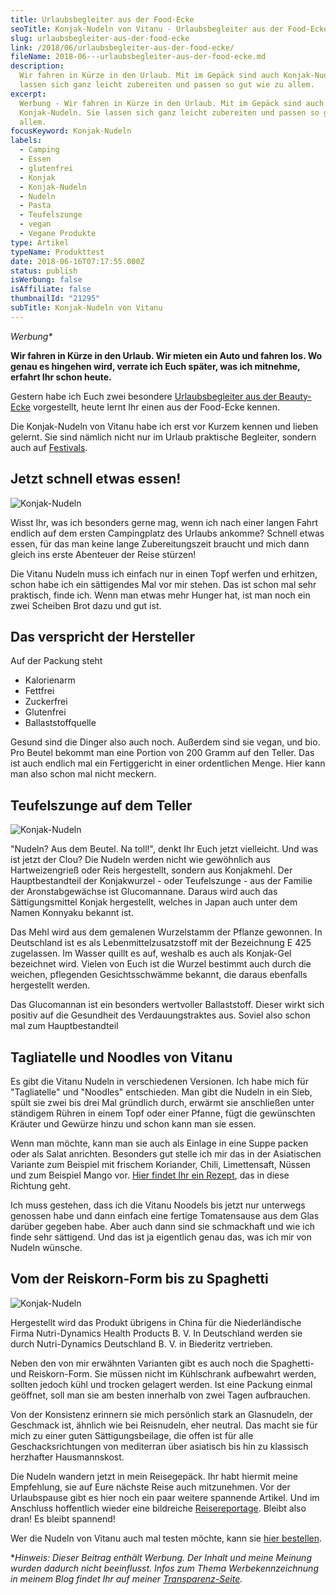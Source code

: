 ```yaml
---
title: Urlaubsbegleiter aus der Food-Ecke
seoTitle: Konjak-Nudeln von Vitanu - Urlaubsbegleiter aus der Food-Ecke
slug: urlaubsbegleiter-aus-der-food-ecke
link: /2018/06/urlaubsbegleiter-aus-der-food-ecke/
fileName: 2018-06---urlaubsbegleiter-aus-der-food-ecke.md
description:
  Wir fahren in Kürze in den Urlaub. Mit im Gepäck sind auch Konjak-Nudeln. Sie
  lassen sich ganz leicht zubereiten und passen so gut wie zu allem.
excerpt:
  Werbung - Wir fahren in Kürze in den Urlaub. Mit im Gepäck sind auch
  Konjak-Nudeln. Sie lassen sich ganz leicht zubereiten und passen so gut wie zu
  allem.
focusKeyword: Konjak-Nudeln
labels:
  - Camping
  - Essen
  - glutenfrei
  - Konjak
  - Konjak-Nudeln
  - Nudeln
  - Pasta
  - Teufelszunge
  - vegan
  - Vegane Produkte
type: Artikel
typeName: Produkttest
date: 2018-06-16T07:17:55.000Z
status: publish
isWerbung: false
isAffiliate: false
thumbnailId: "21295"
subTitle: Konjak-Nudeln von Vitanu
---
```


<em>Werbung\*</em>

<strong>Wir fahren in Kürze in den Urlaub. Wir mieten ein Auto und fahren los.
Wo genau es hingehen wird, verrate ich Euch später, was ich mitnehme, erfahrt
Ihr schon heute.</strong>

Gestern habe ich Euch zwei besondere
<a href="http://cardamonchai.com/2018/06/mit-santaverde-auf-reisen/">Urlaubsbegleiter
aus der Beauty-Ecke</a> vorgestellt, heute lernt Ihr einen aus der Food-Ecke
kennen.

Die Konjak-Nudeln von Vitanu habe ich erst vor Kurzem kennen und lieben gelernt.
Sie sind nämlich nicht nur im Urlaub praktische Begleiter, sondern auch auf
<a href="http://cardamonchai.com/2018/05/dunkfestival-2018-postrock-liebe-fuer-immer/">Festivals</a>.

## Jetzt schnell etwas essen!

![Konjak-Nudeln](http://cardamonchai.com/wp-content/uploads/2018/06/42761115832_bac9c75890_z-400x300.jpg)

Wisst Ihr, was ich besonders gerne mag, wenn ich nach einer langen Fahrt endlich
auf dem ersten Campingplatz des Urlaubs ankomme? Schnell etwas essen, für das
man keine lange Zubereitungszeit braucht und mich dann gleich ins erste
Abenteuer der Reise stürzen!

Die Vitanu Nudeln muss ich einfach nur in einen Topf werfen und erhitzen, schon
habe ich ein sättigendes Mal vor mir stehen. Das ist schon mal sehr praktisch,
finde ich. Wenn man etwas mehr Hunger hat, ist man noch ein zwei Scheiben Brot
dazu und gut ist.

## Das verspricht der Hersteller

Auf der Packung steht

<ul>
    <li>Kalorienarm</li>
    <li>Fettfrei</li>
    <li>Zuckerfrei</li>
    <li>Glutenfrei</li>
    <li>Ballaststoffquelle</li>
</ul>

Gesund sind die Dinger also auch noch. Außerdem sind sie vegan, und bio. Pro
Beutel bekommt man eine Portion von 200 Gramm auf den Teller. Das ist auch
endlich mal ein Fertiggericht in einer ordentlichen Menge. Hier kann man also
schon mal nicht meckern.

## Teufelszunge auf dem Teller

![Konjak-Nudeln](http://cardamonchai.com/wp-content/uploads/2018/06/41909468735_9f0c7a76a0_z-400x300.jpg)

"Nudeln? Aus dem Beutel. Na toll!", denkt Ihr Euch jetzt vielleicht. Und was ist
jetzt der Clou? Die Nudeln werden nicht wie gewöhnlich aus Hartweizengrieß oder
Reis hergestellt, sondern aus Konjakmehl. Der Hauptbestandteil der
Konjakwurzel - oder Teufelszunge - aus der Familie der Aronstabgewächse ist
Glucomannane. Daraus wird auch das Sättigungsmittel Konjak hergestellt, welches
in Japan auch unter dem Namen Konnyaku bekannt ist.

Das Mehl wird aus dem gemalenen Wurzelstamm der Pflanze gewonnen. In Deutschland
ist es als Lebenmittelzusatzstoff mit der Bezeichnung E 425 zugelassen. Im
Wasser quillt es auf, weshalb es auch als Konjak-Gel bezeichnet wird. Vielen von
Euch ist die Wurzel bestimmt auch durch die weichen, pflegenden Gesichtsschwämme
bekannt, die daraus ebenfalls hergestellt werden.

Das Glucomannan ist ein besonders wertvoller Ballaststoff. Dieser wirkt sich
positiv auf die Gesundheit des Verdauungstraktes aus. Soviel also schon mal zum
Hauptbestandteil

## Tagliatelle und Noodles von Vitanu

Es gibt die Vitanu Nudeln in verschiedenen Versionen. Ich habe mich für
"Tagliatelle" und "Noodles" entschieden. Man gibt die Nudeln in ein Sieb, spült
sie zwei bis drei Mal gründlich durch, erwärmt sie anschließen unter ständigem
Rühren in einem Topf oder einer Pfanne, fügt die gewünschten Kräuter und Gewürze
hinzu und schon kann man sie essen.

Wenn man möchte, kann man sie auch als Einlage in eine Suppe packen oder als
Salat anrichten. Besonders gut stelle ich mir das in der Asiatischen Variante
zum Beispiel mit frischem Koriander, Chili, Limettensaft, Nüssen und zum
Beispiel Mango vor.
<a href="http://cardamonchai.com/2017/03/glasnudelsalat-mit-mango-vegan/">Hier
findet Ihr ein Rezept</a>, das in diese Richtung geht.

Ich muss gestehen, dass ich die Vitanu Noodels bis jetzt nur unterwegs genossen
habe und dann einfach eine fertige Tomatensause aus dem Glas darüber gegeben
habe. Aber auch dann sind sie schmackhaft und wie ich finde sehr sättigend. Und
das ist ja eigentlich genau das, was ich mir von Nudeln wünsche.

## Vom der Reiskorn-Form bis zu Spaghetti

![Konjak-Nudeln](http://cardamonchai.com/wp-content/uploads/2018/06/28936661648_370d190e9d_z-400x300.jpg)

Hergestellt wird das Produkt übrigens in China für die Niederländische Firma
Nutri-Dynamics Health Products B. V. In Deutschland werden sie durch
Nutri-Dynamics Deutschland B. V. in Biederitz vertrieben.

Neben den von mir erwähnten Varianten gibt es auch noch die Spaghetti- und
Reiskorn-Form. Sie müssen nicht im Kühlschrank aufbewahrt werden, sollten jedoch
kühl und trocken gelagert werden. Ist eine Packung einmal geöffnet, soll man sie
am besten innerhalb von zwei Tagen aufbrauchen.

Von der Konsistenz erinnern sie mich persönlich stark an Glasnudeln, der
Geschmack ist, ähnlich wie bei Reisnudeln, eher neutral. Das macht sie für mich
zu einer guten Sättigungsbeilage, die offen ist für alle Geschacksrichtungen von
mediterran über asiatisch bis hin zu klassisch herzhafter Hausmannskost.

Die Nudeln wandern jetzt in mein Reisegepäck. Ihr habt hiermit meine Empfehlung,
sie auf Eure nächste Reise auch mitzunehmen. Vor der Urlaubspause gibt es hier
noch ein paar weitere spannende Artikel. Und im Anschluss hoffentlich wieder
eine bildreiche
<a href="https://cardamonchai.com/tag/irland2017/">Reisereportage</a>. Bleibt
also dran! Es bleibt spannend!

Wer die Nudeln von Vitanu auch mal testen möchte, kann sie
<a href="https://www.vitanu.de/webshop?product=bio-konjak-nudeln" target="_blank" rel="noopener">hier
bestellen</a>.

\*<em>Hinweis: Dieser Beitrag enthält Werbung. Der Inhalt und meine Meinung
wurden dadurch nicht beeinflusst. Infos zum Thema Werbekennzeichnung in meinem
Blog findet Ihr auf meiner
<a href="https://cardamonchai.com/werbung/">Transparenz-Seite</a>.</em>
